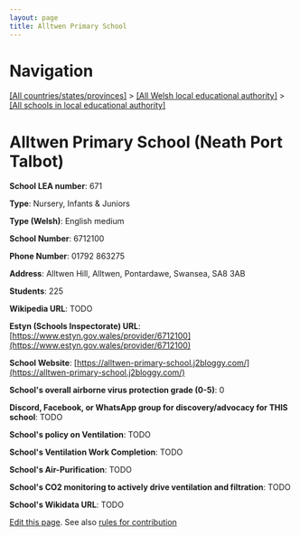 ```yaml
---
layout: page
title: Alltwen Primary School
---
```

# Navigation

[[All countries/states/provinces]](../../..) > [[All Welsh local educational authority]](../..) > [[All schools in local educational authority]](..)

# Alltwen Primary School (Neath Port Talbot)

**School LEA number**: 671

**Type**: Nursery, Infants & Juniors

**Type (Welsh)**: English medium

**School Number**: 6712100

**Phone Number**: 01792 863275

**Address**: Alltwen Hill, Alltwen, Pontardawe, Swansea, SA8 3AB

**Students**: 225

**Wikipedia URL**: TODO

**Estyn (Schools Inspectorate) URL**: [https://www.estyn.gov.wales/provider/6712100](https://www.estyn.gov.wales/provider/6712100)

**School Website**: [https://alltwen-primary-school.j2bloggy.com/](https://alltwen-primary-school.j2bloggy.com/)

**School's overall airborne virus protection grade (0-5)**: 0

**Discord, Facebook, or WhatsApp group for discovery/advocacy for THIS school**: TODO

**School's policy on Ventilation**: TODO

**School's Ventilation Work Completion**: TODO

**School's Air-Purification**: TODO

**School's CO2 monitoring to actively drive ventilation and filtration**: TODO

**School's Wikidata URL**: TODO




[Edit this page](https://github.com/VentilationProject/Wales/edit/prif/./Neath_Port_Talbot/Alltwen_Primary_School.md). See also [rules for contribution](../../../contribution-rules/)